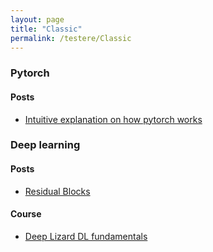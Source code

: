 ```yaml
---
layout: page
title: "Classic"
permalink: /testere/Classic
---
```


### Pytorch
#### Posts
* [Intuitive explanation on how pytorch works](https://towardsdatascience.com/pytorch-autograd-understanding-the-heart-of-pytorchs-magic-2686cd94ec95)

### Deep learning
#### Posts
* [Residual Blocks](https://towardsdatascience.com/residual-blocks-in-deep-learning-11d95ca12b00)
#### Course
* [Deep Lizard DL fundamentals](https://www.youtube.com/playlist?list=PLZbbT5o_s2xq7LwI2y8_QtvuXZedL6tQU)
